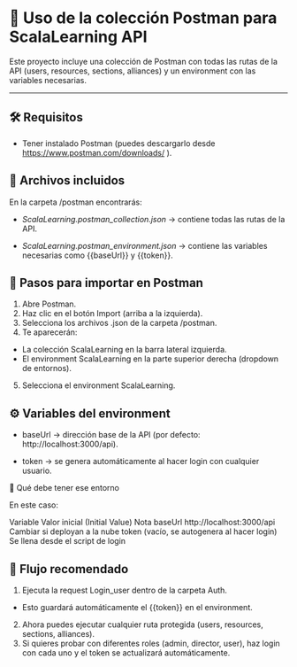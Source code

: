 # 📌 Uso de la colección Postman para ScalaLearning API

Este proyecto incluye una colección de Postman con todas las rutas de la API (users, resources, sections, alliances) y un environment con las variables necesarias.

---

## 🛠️ Requisitos

* Tener instalado Postman (puedes descargarlo desde https://www.postman.com/downloads/
).

## 📂 Archivos incluidos

En la carpeta /postman encontrarás:

* _ScalaLearning.postman_collection.json_ → contiene todas las rutas de la API.

* _ScalaLearning.postman_environment.json_ → contiene las variables necesarias como {{baseUrl}} y {{token}}.

## 🚀 Pasos para importar en Postman

1. Abre Postman.
2. Haz clic en el botón Import (arriba a la izquierda).
3. Selecciona los archivos .json de la carpeta /postman.
4. Te aparecerán:
* La colección ScalaLearning en la barra lateral izquierda.
* El environment ScalaLearning en la parte superior derecha (dropdown de entornos).
5. Selecciona el environment ScalaLearning.

## ⚙️ Variables del environment

* baseUrl → dirección base de la API (por defecto: http://localhost:3000/api).

* token → se genera automáticamente al hacer login con cualquier usuario.

🔹 Qué debe tener ese entorno

En este caso:

Variable	Valor inicial (Initial Value)	           Nota
baseUrl	    http://localhost:3000/api	               Cambiar si deployan a la nube
token	    (vacío, se autogenera al hacer login)	   Se llena desde el script de login

## 🔑 Flujo recomendado

1. Ejecuta la request Login_user dentro de la carpeta Auth.
* Esto guardará automáticamente el {{token}} en el environment.
2. Ahora puedes ejecutar cualquier ruta protegida (users, resources, sections, alliances).
3. Si quieres probar con diferentes roles (admin, director, user), haz login con cada uno y el token se actualizará automáticamente.